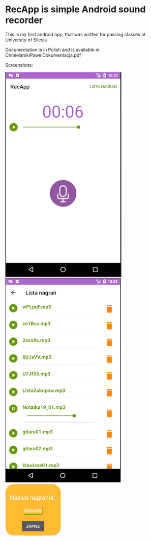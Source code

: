RecApp is simple Android sound recorder
=============

<p>This is my first android app, that was written for passing classes at University of Silesia</p>
<p>Documentation is in Polish and is avaliable in ChmielarskiPawelDokumentacja.pdf</p>

Screenshots:

![alt tag](https://github.com/Sailor70/RecApp/blob/master/DocumentationAndScreenshots/Main.png) ![alt tag](https://github.com/Sailor70/RecApp/blob/master/DocumentationAndScreenshots/List.png)![alt tag](https://github.com/Sailor70/RecApp/blob/master/DocumentationAndScreenshots/popup.png)
